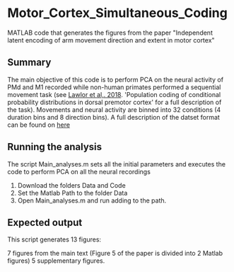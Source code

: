 # Motor_Cortex_Simultaneous_Coding
 MATLAB code that generates the figures from the paper "Independent latent encoding of arm movement direction and extent in motor cortex"
 

## Summary

The main objective of this code is to perform PCA on the neural activity of PMd and M1 recorded while non-human primates performed a sequential movement task (see [Lawlor et al,. 2018](https://doi.org/10.1007/s10827-018-0696-6). 'Population coding of conditional probability distributions in dorsal premotor cortex' for a full description of the task). Movements and neural activity are binned into 32 conditions (4 duration bins and 8 direction bins). 
A full description of the datset format can be found on [here](http://crcns.org/data-sets/motor-cortex/pmd-1)


## Running the analysis

The script Main_analyses.m sets all the initial parameters and executes the code to perform PCA on all the neural recordings

1) Download the folders Data and Code
2) Set the Matlab Path to the folder Data
3) Open Main_analyses.m and run adding to the path.

## Expected output

This script generates 13 figures:

7 figures from the main text (Figure 5 of the paper is divided into 2 Matlab figures)
5 supplementary figures.
